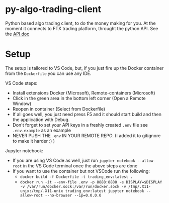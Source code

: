 # py-algo-trading-client
Python based algo trading client, to do the money making for you.
At the moment it connects to FTX trading platform, throught the python API.
See the [API doc](https://docs.ftx.us/#overview)

# Setup
The setup is tailored to VS Code, but, if you just fire up the Docker container from the ```Dockerfile```
you can use any IDE.
 
 VS Code steps:
 - Install extensions Docker (Microsoft), Remote-containers (Microsoft)
 - Click in the green area in the bottom left corner (Open a Remote Window)
 - Reopen in container (Select from Dockerfile)
 - If all goes well, you just need press F5 and it should start build and then the application with Debug.
 - Don't forget to set your API keys in a freshly created ```.env``` file see ```.env.example``` as an example
 - NEVER PUSH THE ```.env``` IN YOUR REMOTE REPO. (I added it to gitignore to make it harder :) )

Jupyter notebook:
 - If you are using VS Code as well, just run ```jupyter notebook --allow-root``` in the VS Code terminal once the above steps are done
 - If you want to use the container but not VSCode run the following:
    - ```docker build -f Dockerfile -t trading_env:latest .```
    - ```docker run -it --env-file .env -p 8888:8888 -e DISPLAY=$DISPLAY -v /var/run/docker.sock:/var/run/docker.sock -v /tmp/.X11-unix:/tmp/.X11-unix trading_env:latest jupyter notebook --allow-root --no-browser --ip=0.0.0.0```
